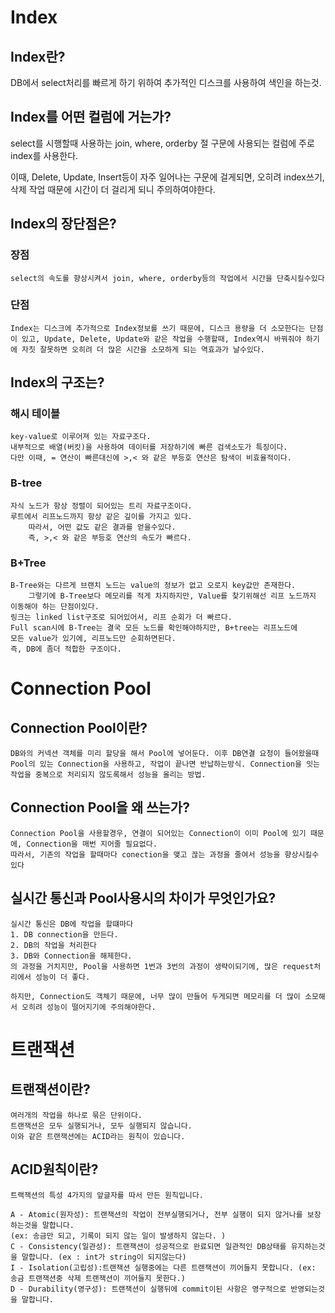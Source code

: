 # Index

## Index란?

DB에서 select처리를 빠르게 하기 위하여 추가적인 디스크를 사용하여 색인을 하는것.

## Index를 어떤 컬럼에 거는가?

select를 시행할때 사용하는 join, where, orderby 절 구문에 사용되는 컬럼에 주로 index를 사용한다.

이때, Delete, Update, Insert등이 자주 일어나는 구문에 걸게되면, 오히려 index쓰기, 삭제 작업 때문에 시간이 더 걸리게 되니 주의하여야한다.

## Index의 장단점은?

### 장점

    select의 속도를 향상시켜서 join, where, orderby등의 작업에서 시간을 단축시킬수있다

### 단점

    Index는 디스크에 추가적으로 Index정보를 쓰기 때문에, 디스크 용량을 더 소모한다는 단점이 있고, Update, Delete, Update와 같은 작업을 수행할때, Index역시 바꿔줘야 하기에 자칫 잘못하면 오히려 더 많은 시간을 소모하게 되는 역효과가 날수있다.

## Index의 구조는?

### 해시 테이블

    key-value로 이루어져 있는 자료구조다.
    내부적으로 배열(버킷)을 사용하여 데이터를 저장하기에 빠른 검색소도가 특징이다.
    다만 이때, = 연산이 빠른대신에 >,< 와 같은 부등호 연산은 탐색이 비효율적이다.

### B-tree

    자식 노드가 항상 정렬이 되어있는 트리 자료구조이다.
    루트에서 리프노드까지 항상 같은 깊이를 가지고 있다.
        따라서, 어떤 값도 같은 결과를 얻을수있다.
        즉, >,< 와 같은 부등호 연산의 속도가 빠르다.

### B+Tree

    B-Tree와는 다르게 브랜치 노드는 value의 정보가 없고 오로지 key값만 존재한다.
        그렇기에 B-Tree보다 메모리를 적게 차지하지만, Value를 찾기위해선 리프 노드까지 이동해야 하는 단점이있다.
    링크는 linked list구조로 되어있어서, 리프 순회가 더 빠르다.
    Full scan시에 B-Tree는 결국 모든 노드를 확인해야하지만, B+tree는 리프노드에
    모든 value가 있기에, 리프노드만 순회하면된다.
    즉, DB에 좀더 적합한 구조이다.

# Connection Pool

## Connection Pool이란?

    DB와의 커넥션 객체를 미리 할당을 해서 Pool에 넣어둔다. 이후 DB연결 요청이 들어왔을때 Pool의 있는 Connection을 사용하고, 작업이 끝나면 반납하는방식. Connection을 잇는 작업을 중복으로 처리되지 않도록해서 성능을 올리는 방법.

## Connection Pool을 왜 쓰는가?

    Connection Pool을 사용할경우, 연결이 되어있는 Connection이 이미 Pool에 있기 때문에, Connection을 매번 지어줄 필요없다.
    따라서, 기존의 작업을 할때마다 conection을 맺고 끊는 과정을 줄여서 성능을 향상시킬수있다

## 실시간 통신과 Pool사용시의 차이가 무엇인가요?

    실시간 통신은 DB에 작업을 할떄마다
    1. DB connection을 만든다.
    2. DB의 작업을 처리한다
    3. DB와 Connection을 해제한다.
    의 과정을 거치지만, Pool을 사용하면 1번과 3번의 과정이 생략이되기에, 많은 request처리에서 성능이 더 좋다.

    하지만, Connection도 객체기 때문에, 너무 많이 만들어 두게되면 메모리를 더 많이 소모해서 오히려 성능이 떨어지기에 주의해야한다.

# 트랜잭션

## 트랜잭션이란?

    여러개의 작업을 하나로 묶은 단위이다.
    트랜잭션은 모두 실행되거나, 모두 실행되지 않습니다.
    이와 같은 트랜잭션에는 ACID라는 원칙이 있습니다.

## ACID원칙이란?

    트랙잭션의 특성 4가지의 앞글자를 따서 만든 원칙입니다.

    A - Atomic(원자성): 트랜잭션의 작업이 전부실행되거나, 전부 실행이 되지 않거나를 보장하는것을 말합니다.
    (ex: 송금만 되고, 기록이 되지 않는 일이 발생하지 않는다. )
    C - Consistency(일관성): 트랜잭션이 성공적으로 완료되면 일관적인 DB상태를 유지하는것을 말합니다. (ex : int가 string이 되지않는다)
    I - Isolation(고립성):트랜잭션 실행중에는 다른 트랜잭션이 끼어들지 못합니다. (ex: 송금 트랜잭션중 삭제 트랜잭션이 끼어들지 못한다.)
    D - Durability(영구성): 트랜잭션이 실행뒤에 commit이된 사항은 영구적으로 반영되는것을 말합니다.
